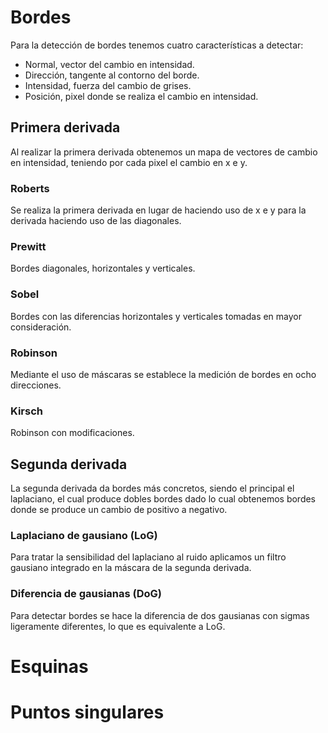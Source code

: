 # Bordes
Para la detección de bordes tenemos cuatro características a detectar:
- Normal, vector del cambio en intensidad.
- Dirección, tangente al contorno del borde.
- Intensidad, fuerza del cambio de grises.
- Posición, pixel donde se realiza el cambio en intensidad.
## Primera derivada
Al realizar la primera derivada obtenemos un mapa de vectores de cambio en intensidad, teniendo por cada pixel el cambio en x e y.
### Roberts
Se realiza la primera derivada en lugar de haciendo uso de x e y para la derivada haciendo uso de las diagonales.
### Prewitt
Bordes diagonales, horizontales y verticales.
### Sobel
Bordes con las diferencias horizontales y verticales tomadas en mayor consideración.
### Robinson
Mediante el uso de máscaras se establece la medición de bordes en ocho direcciones.
### Kirsch
Robinson con modificaciones.
## Segunda derivada
La segunda derivada da bordes más concretos, siendo el principal el laplaciano, el cual produce dobles bordes dado lo cual obtenemos bordes donde se produce un cambio de positivo a negativo.
### Laplaciano de gausiano (LoG)
Para tratar la sensibilidad del laplaciano al ruido aplicamos un filtro gausiano integrado en la máscara de la segunda derivada.
### Diferencia de gausianas (DoG)
Para detectar bordes se hace la diferencia de dos gausianas con sigmas ligeramente diferentes, lo que es equivalente a LoG.
# Esquinas
# Puntos singulares